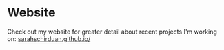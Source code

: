 # Website

Check out my website for greater detail about recent projects I'm working on:
 [sarahschirduan.github.io/](https://sarahschirduan.github.io/posts/)

